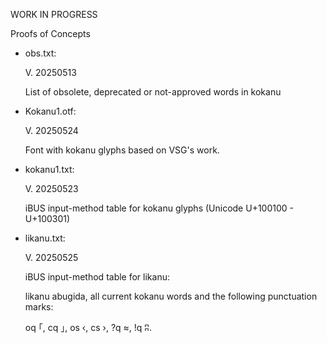 WORK IN PROGRESS

Proofs of Concepts

- obs.txt:
  
  V. 20250513

  List of obsolete, deprecated or not-approved words in kokanu

- Kokanu1.otf:

  V. 20250524

  Font with kokanu glyphs based on VSG's work. 

- kokanu1.txt:

  V. 20250523

  iBUS input-method table for kokanu glyphs (Unicode U+100100 - U+100301)
  
- likanu.txt:

  V. 20250525

  iBUS input-method table for likanu:

  likanu abugida, all current kokanu words
  and the following punctuation marks:

  oq	｢, cq	｣, os	‹, cs	›, ?q	≈, !q	ʭ.

